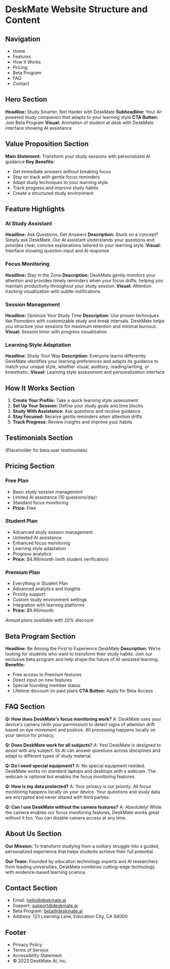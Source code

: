 # DeskMate Website Structure and Content

## Navigation
- Home
- Features
- How It Works
- Pricing
- Beta Program
- FAQ
- Contact

## Hero Section
**Headline:** Study Smarter, Not Harder with DeskMate
**Subheadline:** Your AI-powered study companion that adapts to your learning style
**CTA Button:** Join Beta Program
**Visual:** Animation of student at desk with DeskMate interface showing AI assistance

## Value Proposition Section
**Main Statement:** Transform your study sessions with personalized AI guidance
**Key Benefits:**
- Get immediate answers without breaking focus
- Stay on track with gentle focus reminders
- Adapt study techniques to your learning style
- Track progress and improve study habits
- Create a structured study environment

## Feature Highlights

### AI Study Assistant
**Headline:** Ask Questions, Get Answers
**Description:** Stuck on a concept? Simply ask DeskMate. Our AI assistant understands your questions and provides clear, concise explanations tailored to your learning style.
**Visual:** Interface showing question input and AI response

### Focus Monitoring
**Headline:** Stay in the Zone
**Description:** DeskMate gently monitors your attention and provides timely reminders when your focus drifts, helping you maintain productivity throughout your study session.
**Visual:** Attention tracking visualization with subtle notifications

### Session Management
**Headline:** Optimize Your Study Time
**Description:** Use proven techniques like Pomodoro with customizable study and break intervals. DeskMate helps you structure your sessions for maximum retention and minimal burnout.
**Visual:** Session timer with progress visualization

### Learning Style Adaptation
**Headline:** Study Your Way
**Description:** Everyone learns differently. DeskMate identifies your learning preferences and adapts its guidance to match your unique style, whether visual, auditory, reading/writing, or kinesthetic.
**Visual:** Learning style assessment and personalization interface

## How It Works Section
1. **Create Your Profile:** Take a quick learning style assessment
2. **Set Up Your Session:** Define your study goals and time blocks
3. **Study With Assistance:** Ask questions and receive guidance
4. **Stay Focused:** Receive gentle reminders when attention drifts
5. **Track Progress:** Review insights and improve your habits

## Testimonials Section
(Placeholder for beta user testimonials)

## Pricing Section
### Free Plan
- Basic study session management
- Limited AI assistance (10 questions/day)
- Standard focus monitoring
- **Price:** Free

### Student Plan
- Advanced study session management
- Unlimited AI assistance
- Enhanced focus monitoring
- Learning style adaptation
- Progress analytics
- **Price:** $4.99/month (with student verification)

### Premium Plan
- Everything in Student Plan
- Advanced analytics and insights
- Priority support
- Custom study environment settings
- Integration with learning platforms
- **Price:** $9.99/month

*Annual plans available with 20% discount*

## Beta Program Section
**Headline:** Be Among the First to Experience DeskMate
**Description:** We're looking for students who want to transform their study habits. Join our exclusive beta program and help shape the future of AI-assisted learning.
**Benefits:**
- Free access to Premium features
- Direct input on new features
- Special founding member status
- Lifetime discount on paid plans
**CTA Button:** Apply for Beta Access

## FAQ Section
**Q: How does DeskMate's focus monitoring work?**
A: DeskMate uses your device's camera (with your permission) to detect signs of attention drift based on eye movement and posture. All processing happens locally on your device for privacy.

**Q: Does DeskMate work for all subjects?**
A: Yes! DeskMate is designed to assist with any subject. Its AI can answer questions across disciplines and adapt to different types of study material.

**Q: Do I need special equipment?**
A: No special equipment needed. DeskMate works on standard laptops and desktops with a webcam. The webcam is optional but enables the focus monitoring features.

**Q: How is my data protected?**
A: Your privacy is our priority. All focus monitoring happens locally on your device. Your questions and study data are encrypted and never shared with third parties.

**Q: Can I use DeskMate without the camera features?**
A: Absolutely! While the camera enables our focus monitoring features, DeskMate works great without it too. You can disable camera access at any time.

## About Us Section
**Our Mission:** To transform studying from a solitary struggle into a guided, personalized experience that helps students achieve their full potential.

**Our Team:** Founded by education technology experts and AI researchers from leading universities, DeskMate combines cutting-edge technology with evidence-based learning science.

## Contact Section
- Email: hello@deskmate.ai
- Support: support@deskmate.ai
- Beta Program: beta@deskmate.ai
- Address: 123 Learning Lane, Education City, CA 94000

## Footer
- Privacy Policy
- Terms of Service
- Accessibility Statement
- © 2023 DeskMate AI, Inc.
